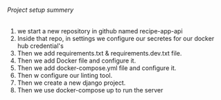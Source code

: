 ###### Project setup summery

1. we start a new repository in github named recipe-app-api
2. Inside that repo, in settings we configure our secretes for our docker hub credential's
3. Then we add requirements.txt & requirements.dev.txt file.
4. Then we add Docker file and configure it.
5. Then we add docker-compose.yml file and configure it.
6. Then w configure our linting tool.
7. Then we create a new django project.
8. Then we use docker-compose up to run the server
